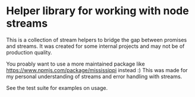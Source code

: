 # Helper library for working with node streams

This is a collection of stream helpers to bridge the gap between promises and streams. It was
created for some internal projects and may not be of production quality.

You proably want to use a more maintained package like https://www.npmjs.com/package/mississippi
instead :) This was made for my personal understanding of streams and error handling with streams.

See the test suite for examples on usage.